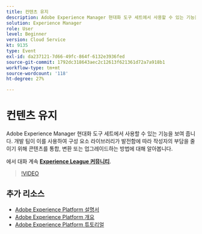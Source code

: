 ```yaml
---
title: 컨텐츠 유지
description: Adobe Experience Manager 현대화 도구 세트에서 사용할 수 있는 기능을 보여 줍니다. 개발 팀이 이를 사용하여 구성 요소 라이브러리가 발전함에 따라 작성자의 부담을 줄이기 위해 콘텐츠를 통합, 변환 또는 업그레이드하는 방법에 대해 알아봅니다.
solution: Experience Manager
role: User
level: Beginner
version: Cloud Service
kt: 9135
type: Event
exl-id: da237121-7d66-49fc-864f-6132e3936fed
source-git-commit: 1792dc318643aec2c12613f621361d72a7a918b1
workflow-type: tm+mt
source-wordcount: '118'
ht-degree: 27%

---
```


# 컨텐츠 유지

Adobe Experience Manager 현대화 도구 세트에서 사용할 수 있는 기능을 보여 줍니다. 개발 팀이 이를 사용하여 구성 요소 라이브러리가 발전함에 따라 작성자의 부담을 줄이기 위해 콘텐츠를 통합, 변환 또는 업그레이드하는 방법에 대해 알아봅니다.

에서 대화 계속 **[Experience League 커뮤니티](https://adobe.ly/3zJuUBH)**.

>[!VIDEO](https://video.tv.adobe.com/v/337577/?quality=12&learn=on&hidetitle=true)

## 추가 리소스

- [Adobe Experience Platform 설명서](https://experienceleague.adobe.com/docs/experience-platform.html)
- [Adobe Experience Platform 개요](https://experienceleague.adobe.com/docs/experience-platform/landing/home.html?lang=ko)
- [Adobe Experience Platform 튜토리얼](https://experienceleague.adobe.com/docs/platform-learn/tutorials/overview.html?lang=en)
